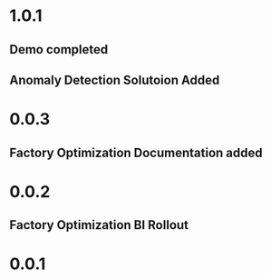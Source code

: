 # 1.0.1

## Demo completed

## Anomaly Detection Solutoion Added

# 0.0.3

## Factory Optimization Documentation added

# 0.0.2

## Factory Optimization BI Rollout

# 0.0.1

